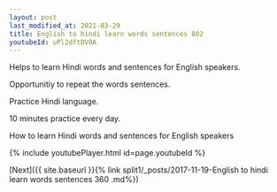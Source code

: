 ```yaml
---
layout: post
last_modified_at: 2021-03-29
title: English to hindi learn words sentences 802 
youtubeId: uPl2dftDV0A
---
```

 
 
Helps to learn Hindi words and sentences for English speakers.

Opportunitiy to repeat the words sentences. 

Practice Hindi language. 
 
10 minutes practice every day. 
 
How to learn Hindi words and sentences for English speakers 
 
{% include youtubePlayer.html id=page.youtubeId %}
 
 
[Next]({{ site.baseurl }}{% link  split1/_posts/2017-11-19-English to hindi learn words sentences 360 .md%})
 
